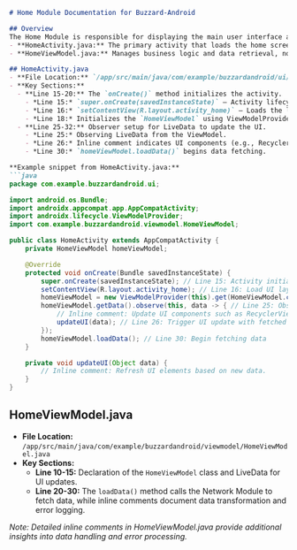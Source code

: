 ```markdown
# Home Module Documentation for Buzzard-Android

## Overview
The Home Module is responsible for displaying the main user interface and handling user interaction in the Buzzard-Android app. It is composed of:
- **HomeActivity.java:** The primary activity that loads the home screen layout and initializes the ViewModel.
- **HomeViewModel.java:** Manages business logic and data retrieval, notifying the view of any updates.

## HomeActivity.java
- **File Location:** `/app/src/main/java/com/example/buzzardandroid/ui/HomeActivity.java`
- **Key Sections:**
  - **Line 15-20:** The `onCreate()` method initializes the activity.
    - *Line 15:* `super.onCreate(savedInstanceState)` – Activity lifecycle initialization.
    - *Line 16:* `setContentView(R.layout.activity_home)` – Loads the layout.
    - *Line 18:* Initializes the `HomeViewModel` using ViewModelProvider.
  - **Line 25-32:** Observer setup for LiveData to update the UI.
    - *Line 25:* Observing LiveData from the ViewModel.
    - *Line 26:* Inline comment indicates UI components (e.g., RecyclerView) are updated when data changes.
    - *Line 30:* `homeViewModel.loadData()` begins data fetching.

**Example snippet from HomeActivity.java:**
```java
package com.example.buzzardandroid.ui;

import android.os.Bundle;
import androidx.appcompat.app.AppCompatActivity;
import androidx.lifecycle.ViewModelProvider;
import com.example.buzzardandroid.viewmodel.HomeViewModel;

public class HomeActivity extends AppCompatActivity {
    private HomeViewModel homeViewModel;

    @Override
    protected void onCreate(Bundle savedInstanceState) {
        super.onCreate(savedInstanceState); // Line 15: Activity initialization
        setContentView(R.layout.activity_home); // Line 16: Load UI layout
        homeViewModel = new ViewModelProvider(this).get(HomeViewModel.class); // Line 18: Initialize HomeViewModel
        homeViewModel.getData().observe(this, data -> { // Line 25: Observe LiveData for data updates
            // Inline comment: Update UI components such as RecyclerView adapter here.
            updateUI(data); // Line 26: Trigger UI update with fetched data
        });
        homeViewModel.loadData(); // Line 30: Begin fetching data
    }

    private void updateUI(Object data) {
        // Inline comment: Refresh UI elements based on new data.
    }
}
```

## HomeViewModel.java
- **File Location:** `/app/src/main/java/com/example/buzzardandroid/viewmodel/HomeViewModel.java`
- **Key Sections:**
  - **Line 10-15:** Declaration of the `HomeViewModel` class and LiveData for UI updates.
  - **Line 20-30:** The `loadData()` method calls the Network Module to fetch data, while inline comments document data transformation and error logging.

*Note: Detailed inline comments in HomeViewModel.java provide additional insights into data handling and error processing.*